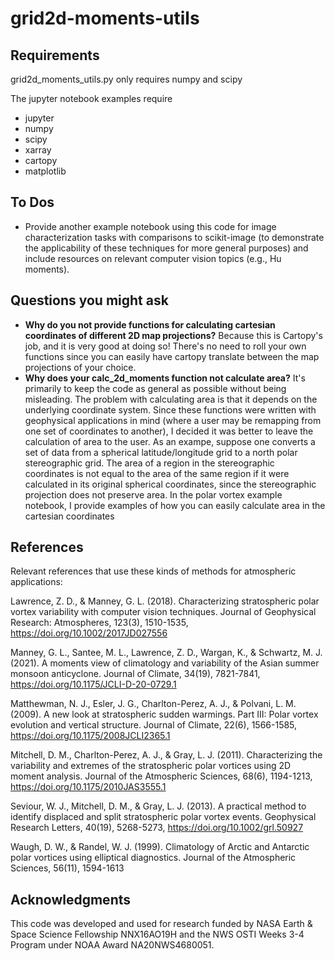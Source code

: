 # grid2d-moments-utils

## Requirements ##
grid2d_moments_utils.py only requires numpy and scipy

The jupyter notebook examples require
- jupyter
- numpy
- scipy
- xarray
- cartopy
- matplotlib

## To Dos ##
- Provide another example notebook using this code for image characterization tasks with comparisons to scikit-image (to demonstrate the applicability of these techniques for more general purposes) and include resources on relevant computer vision topics (e.g., Hu moments).

## Questions you might ask ##

- **Why do you not provide functions for calculating cartesian coordinates of different 2D map projections?** Because this is Cartopy's job, and it is very good at doing so! There's no need to roll your own functions since you can easily have cartopy translate between the map projections of your choice.
- **Why does your calc_2d_moments function not calculate area?** It's primarily to keep the code as general as possible without being misleading. The problem with calculating area is that it depends on the underlying coordinate system. Since these functions were written with geophysical applications in mind (where a user may be remapping from one set of coordinates to another), I decided it was better to leave the calculation of area to the user. As an exampe, suppose one converts a set of data from a spherical latitude/longitude grid to a north polar stereographic grid. The area of a region in the stereographic coordinates is not equal to the area of the same region if it were calculated in its original spherical coordinates, since the stereographic projection does not preserve area. In the polar vortex example notebook, I provide examples of how you can easily calculate area in the cartesian coordinates


## References ##

Relevant references that use these kinds of methods for atmospheric applications:

Lawrence, Z. D., & Manney, G. L. (2018). Characterizing stratospheric polar vortex variability with computer vision techniques. Journal of Geophysical Research: Atmospheres, 123(3), 1510-1535, https://doi.org/10.1002/2017JD027556

Manney, G. L., Santee, M. L., Lawrence, Z. D., Wargan, K., & Schwartz, M. J. (2021). A moments view of climatology and variability of the Asian summer monsoon anticyclone. Journal of Climate, 34(19), 7821-7841, https://doi.org/10.1175/JCLI-D-20-0729.1

Matthewman, N. J., Esler, J. G., Charlton-Perez, A. J., & Polvani, L. M. (2009). A new look at stratospheric sudden warmings. Part III: Polar vortex evolution and vertical structure. Journal of Climate, 22(6), 1566-1585, https://doi.org/10.1175/2008JCLI2365.1

Mitchell, D. M., Charlton-Perez, A. J., & Gray, L. J. (2011). Characterizing the variability and extremes of the stratospheric polar vortices using 2D moment analysis. Journal of the Atmospheric Sciences, 68(6), 1194-1213, https://doi.org/10.1175/2010JAS3555.1

Seviour, W. J., Mitchell, D. M., & Gray, L. J. (2013). A practical method to identify displaced and split stratospheric polar vortex events. Geophysical Research Letters, 40(19), 5268-5273, https://doi.org/10.1002/grl.50927

Waugh, D. W., & Randel, W. J. (1999). Climatology of Arctic and Antarctic polar vortices using elliptical diagnostics. Journal of the Atmospheric Sciences, 56(11), 1594-1613


## Acknowledgments ##
This code was developed and used for research funded by NASA Earth & Space Science Fellowship NNX16AO19H and the NWS OSTI Weeks 3-4 Program under NOAA Award NA20NWS4680051.